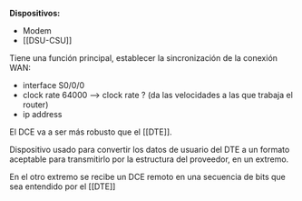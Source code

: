 **Dispositivos:**
* Modem
* [[DSU-CSU]]

Tiene una función principal, establecer la sincronización de la conexión WAN:
* interface S0/0/0
* clock rate 64000 --> clock rate ? (da las velocidades a las que trabaja el router)
* ip address

El DCE va a ser más robusto que el [[DTE]].

Dispositivo usado para convertir los datos de usuario del DTE a un formato aceptable para transmitirlo por la estructura del proveedor, en un extremo.

En el otro extremo se recibe un DCE remoto en una secuencia de bits que sea entendido por el [[DTE]]